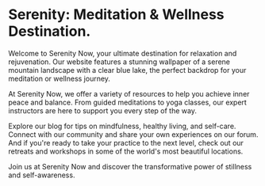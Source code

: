 <!--
Write me markdown content of website with wallpaper:

"A serene mountain landscape with a clear blue lake for a meditation or wellness website"

The header of the page should not be copy of the text but rather a real content of the website which is using this wallpaper.
-->

<!--font:Poppins-->

# Serenity: Meditation & Wellness Destination.

Welcome to Serenity Now, your ultimate destination for relaxation and rejuvenation. Our website features a stunning wallpaper of a serene mountain landscape with a clear blue lake, the perfect backdrop for your meditation or wellness journey.

At Serenity Now, we offer a variety of resources to help you achieve inner peace and balance. From guided meditations to yoga classes, our expert instructors are here to support you every step of the way. 

Explore our blog for tips on mindfulness, healthy living, and self-care. Connect with our community and share your own experiences on our forum. And if you're ready to take your practice to the next level, check out our retreats and workshops in some of the world's most beautiful locations.

Join us at Serenity Now and discover the transformative power of stillness and self-awareness.
